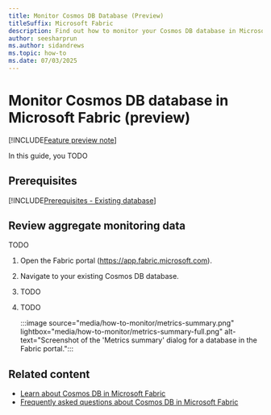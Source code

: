 ```yaml
---
title: Monitor Cosmos DB Database (Preview)
titleSuffix: Microsoft Fabric
description: Find out how to monitor your Cosmos DB database in Microsoft Fabric during the preview, including available metrics and monitoring tools.
author: seesharprun
ms.author: sidandrews
ms.topic: how-to
ms.date: 07/03/2025
---
```


# Monitor Cosmos DB database in Microsoft Fabric (preview)

[!INCLUDE[Feature preview note](../../includes/feature-preview-note.md)]

In this guide, you TODO

## Prerequisites

[!INCLUDE[Prerequisites - Existing database](includes/prerequisite-existing-database.md)]

## Review aggregate monitoring data

TODO

1. Open the Fabric portal (<https://app.fabric.microsoft.com>).

1. Navigate to your existing Cosmos DB database.

1. TODO

1. TODO

    :::image source="media/how-to-monitor/metrics-summary.png" lightbox="media/how-to-monitor/metrics-summary-full.png" alt-text="Screenshot of the 'Metrics summary' dialog for a database in the Fabric portal.":::

## Related content

- [Learn about Cosmos DB in Microsoft Fabric](overview.md)
- [Frequently asked questions about Cosmos DB in Microsoft Fabric](faq.yml)
